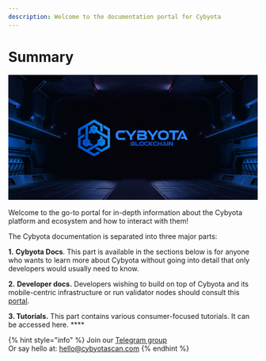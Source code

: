 ```yaml
---
description: Welcome to the documentation portal for Cybyota
---
```


# Summary

![](.gitbook/assets/docs_1500x500.png)

Welcome to the go-to portal for in-depth information about the Cybyota platform and ecosystem and how to interact with them!

The Cybyota documentation is separated into three major parts:

**1.** **Cybyota Docs**. This part is available in the sections below is for anyone who wants to learn more about Cybyota without going into detail that only developers would usually need to know.

**2.** **Developer docs.** Developers wishing to build on top of Cybyota and its mobile-centric infrastructure or run validator nodes should consult this [portal](https://developers.cybyotascan.com).

**3. Tutorials.** This part contains various consumer-focused tutorials. It can be accessed here. \*\*\*\*

{% hint style="info" %}
Join our [Telegram group](https://t.me/)\
Or say hello at: hello@cybyotascan.com
{% endhint %}
